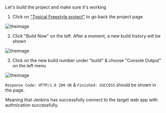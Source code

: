 
Let's build the project and make sure it's working

1. Click on ["Typical Freestyle project"](https://[[HOST_SUBDOMAIN]]-8081-[[KATACODA_HOST]].environments.katacoda.com/job/Demo/job/Typical%20Freestyle%20Project/) to go back the project page 

![theimage](https://github.com/quincycheng/katacoda-scenarios/raw/master/conjur-jenkins/media/xxx.PNG)


2. Click "Build Now" on the left.   After a moment, a new build history will be shown

![theimage](https://github.com/quincycheng/katacoda-scenarios/raw/master/conjur-jenkins/media/02-jenkins_typical_freestyle_build.PNG)

3. Click on the new build number under "build" & choose "Console Output" on the left menu

![theimage](https://github.com/quincycheng/katacoda-scenarios/raw/master/conjur-jenkins/media/02-jenkins_typical_freestyle_console.PNG)

`Response Code: HTTP/1.0 200 OK` & `Finished: SUCCESS` should be shown in the page.

Meaning that Jenkins has successfully connect to the target web app with authnication successfully.

